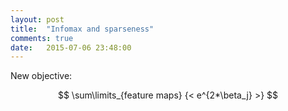 ```yaml
---
layout: post
title:  "Infomax and sparseness"
comments: true
date:   2015-07-06 23:48:00
---
```


New objective:

$$ \sum\limits_{feature maps} {< e^{2*\beta_j} >} $$
